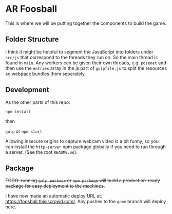 # AR Foosball

This is where we will be putting together the components to build the game.

## Folder Structure

I think it might be helpful to segment the JavaScript into folders under `src/js` that correspond to the threads they run on.
So the main thread is found in `main`. Any workers can be given their own threads, e.g. `posenet` and then use the `entries` array in the js part of `gulpfile.js` to split the resources so webpack bundles them separately.

## Development

As the other parts of this repo:

`npm install`

then

`gulp` or `npm start`

Allowing insecure origins to capture webcam video is a bit funny, so you can install the `http-server` npm package globally if you need to run through a server. (See the root `README.md`).

## Package

<del>TODO: running `gulp package` or `npm package` will build a production-ready package for easy deployment to the machines.</del>

I have now made an automatic deploy URL at: https://foosball.thisiscrowd.com/. Any pushes to the `game` branch will deploy here.
